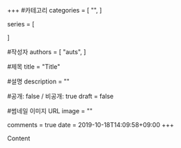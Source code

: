 +++
#카테고리
categories = [
    "",
]

series = [
    
]

#작성자
authors = [
    "auts",
]

#제목
title = "Title"

#설명
description = ""

#공개: false / 비공개: true
draft = false

#썸네일 이미지 URL
image = ""

comments = true
date = 2019-10-18T14:09:58+09:00
+++

<!-- 게시글 내용 -->
Content